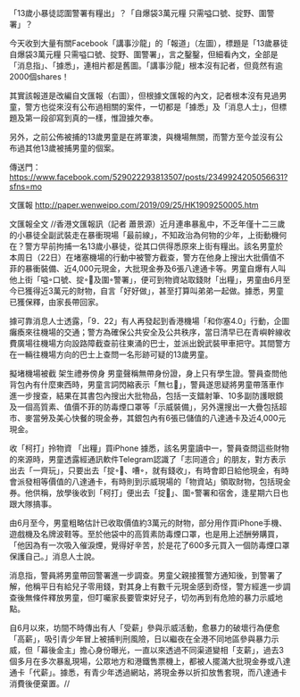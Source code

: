 「13歲小暴徒認圍警署有糧出」？「自爆袋3萬元糧 只需嗌口號、掟野、圍警署」？

今天收到大量有關Facebook「講事沙龍」的「報道」（左圖），標題是「13歲暴徒自爆袋3萬元糧 只需嗌口號、掟野、圍警署」，言之鑿鑿，但細看內文，全部是「消息指」、「據悉」，連相片都是舊圖。「講事沙龍」根本沒有記者，但竟然有逾2000個shares！

其實該報道是改編自文匯報（右圖），但根據文匯報的內文，記者根本沒有見過男童，警方也從來沒有公布過相關的案件，一切都是「據悉」及「消息人士」，但標題及第一段卻寫到真的一樣，惟證據欠奉。

另外，之前公佈被捕的13歲男童是在將軍澳，與機場無關，而警方至今並沒有公布過其他13歲被捕男童的個案。

傳送門：
https://www.facebook.com/529022293813507/posts/2349924205056631?sfns=mo

文匯報
http://paper.wenweipo.com/2019/09/25/HK1909250005.htm

文匯報全文
//香港文匯報訊（記者 蕭景源）近月連串暴亂中，不乏年僅十二三歲的小暴徒全副武裝走在暴衝現場「最前線」，不知政治為何物的少年，上街動機何在？警方早前拘捕一名13歲小暴徒，從其口供得悉原來上街有糧出。該名男童於本周日（22日）在堵塞機場的行動中被警方截查，警方在他身上搜出大批價值不菲的暴衝裝備、近4,000元現金，大批現金券及6張八達通卡等。男童自爆有人叫他上街「嗌口號、掟及圍警署」，便可到物資站取錢財「出糧」，男童由6月至今已獲得近3萬元的財物，自言「好好做」，甚至打算叫弟弟一起做。據悉，男童已獲保釋，由家長帶回家。

據可靠消息人士透露，「9．22」有人再發起到香港機場「和你塞4.0」行動，企圖癱瘓來往機場的交通；警方為確保公共安全及公共秩序，當日清早已在青嶼幹線收費廣場往機場方向設路障截查前往東涌的巴士，並派出銳武裝甲車把守。其間警方在一輛往機場方向的巴士上查問一名形跡可疑的13歲男童。

擬堵機場被截 架生禮券傍身
男童聲稱無帶身份證，身上只有學生證。警員查問他背包內有什麼東西時，男童言詞閃縮表示「無乜」，警員遂思疑將男童帶落車作進一步搜查，結果在其書包內搜出大批物品，包括一支鐳射筆、10多副防護眼鏡及一個高質素、值價不菲的防毒煙口罩等「示威裝備」，另外還搜出一大疊包括超市、麥當勞及美心快餐的現金券，其銀包內有6張已儲值的八達通卡及近4,000元現金。

收「柯打」拎物資 「出糧」買iPhone
據悉，該名男童讀中一，警員查問這些財物的來源時，男童透露經通訊軟件Telegram認識了「志同道合」的朋友，對方表示出去「一齊玩」，只要出去「掟、嘈，就有錢收」，有時會即日給他現金，有時會派發相等價值的八達通卡，有時則到示威現場的「物資站」領取財物，包括現金券。他供稱，放學後收到「柯打」便出去「掟」、圍警署和宿舍，逢星期六日也跟大隊搞事。

由6月至今，男童粗略估計已收取價值約3萬元的財物，部分用作買iPhone手機、遊戲機及名牌波鞋等。至於他袋中的高質素防毒煙口罩，也是用上述酬勞購買，「他因為有一次吸入催淚煙，覺得好辛苦，於是花了600多元買入一個防毒煙口罩保護自己。」消息人士說。

消息指，警員將男童帶回警署進一步調查。男童父親接獲警方通知後，到警署了解，他稱平日有給兒子零用錢，對其身上有數千元現金感到奇怪，警方經進一步調查後無條件釋放男童，但叮囑家長要管束好兒子，切勿再到有危險的暴力示威地點。

自6月以來，坊間不時傳出有人「受薪」參與示威活動，愈暴力的破壞行為便愈「高薪」，吸引青少年冒上被捕判刑風險，日以繼夜在全港不同地區參與暴力示威，但「幕後金主」擔心身份曝光，一直以來透過不同渠道變相「支薪」，過去3個多月在多次暴亂現場，公眾地方和港鐵售票機上，都被人擺滿大批現金券或八達通卡「代薪」。據悉，有青少年透過網站，將現金券以折扣放售套現，而八達通卡消費後便棄置。//